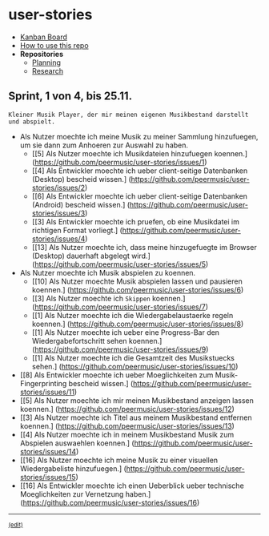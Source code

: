 # user-stories

- [Kanban Board](https://huboard.com/peermusic/user-stories/)
- [How to use this repo](https://github.com/peermusic/user-stories/blob/master/CONTRIBUTING.md)
- **Repositories**
    - [Planning](https://github.com/peermusic/planning)
    - [Research](https://github.com/peermusic/research)

## Sprint, 1 von 4, bis 25.11.

    Kleiner Musik Player, der mir meinen eigenen Musikbestand darstellt und abspielt.

- Als Nutzer moechte ich meine Musik zu meiner Sammlung hinzufuegen, um sie dann zum Anhoeren zur Auswahl zu haben.
    - [[5] Als Nutzer moechte ich Musikdateien hinzufuegen koennen.]
      (https://github.com/peermusic/user-stories/issues/1)
    - [[4] Als Entwickler moechte ich ueber client-seitige Datenbanken (Desktop) bescheid wissen.]
      (https://github.com/peermusic/user-stories/issues/2)
    - [[6] Als Entwickler moechte ich ueber client-seitige Datenbanken (Android) bescheid wissen.]
      (https://github.com/peermusic/user-stories/issues/3)
    - [[3] Als Entwickler moechte ich pruefen, ob eine Musikdatei im richtigen Format vorliegt.]
      (https://github.com/peermusic/user-stories/issues/4)
    - [[13] Als Nutzer moechte ich, dass meine hinzugefuegte im Browser (Desktop) dauerhaft abgelegt wird.]
      (https://github.com/peermusic/user-stories/issues/5)
- Als Nutzer moechte ich Musik abspielen zu koennen.
    - [[10] Als Nutzer moechte Musik abspielen lassen und pausieren koennen.]
      (https://github.com/peermusic/user-stories/issues/6)
    - [[3] Als Nutzer moechte ich `Skippen` koennen.]
      (https://github.com/peermusic/user-stories/issues/7)
    - [[1] Als Nutzer moechte ich die Wiedergabelaustaerke regeln koennen.]
      (https://github.com/peermusic/user-stories/issues/8)
    - [[1] Als Nutzer moechte ich ueber eine Progress-Bar den Wiedergabefortschritt sehen koennen.]
      (https://github.com/peermusic/user-stories/issues/9)
    - [[1] Als Nutzer moechte ich die Gesamtzeit des Musikstuecks sehen.]
      (https://github.com/peermusic/user-stories/issues/10)
- [[8] Als Entwickler moechte ich ueber Moeglichkeiten zum Musik-Fingerprinting bescheid wissen.]
  (https://github.com/peermusic/user-stories/issues/11)
- [[5] Als Nutzer moechte ich mir meinen Musikbestand anzeigen lassen koennen.]
  (https://github.com/peermusic/user-stories/issues/12)
- [[3] Als Nutzer moechte ich Titel aus meinem Musikbestand entfernen koennen.]
  (https://github.com/peermusic/user-stories/issues/13)
- [[4] Als Nutzer moechte ich in meinem Musikbestand Musik zum Abspielen auswaehlen koennen.]
  (https://github.com/peermusic/user-stories/issues/14)
- [[16] Als Nutzer moechte ich meine Musik zu einer visuellen Wiedergabeliste hinzufuegen.]
  (https://github.com/peermusic/user-stories/issues/15)
- [[16] Als Entwickler moechte ich einen Ueberblick ueber technische Moeglichkeiten zur Vernetzung haben.]
  (https://github.com/peermusic/user-stories/issues/16)

***
 <sub>[(edit)](https://github.com/peermusic/user-stories/edit/master/README.md)</sub>
